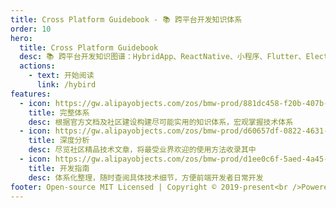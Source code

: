 ```yaml
---
title: Cross Platform Guidebook - 📚 跨平台开发知识体系
order: 10
hero:
  title: Cross Platform Guidebook
  desc: 📚 跨平台开发知识图谱：HybridApp、ReactNative、小程序、Flutter、Electron
  actions:
    - text: 开始阅读
      link: /hybird
features:
  - icon: https://gw.alipayobjects.com/zos/bmw-prod/881dc458-f20b-407b-947a-95104b5ec82b/k79dm8ih_w144_h144.png
    title: 完整体系
    desc: 根据官方文档及社区建设构建尽可能实用的知识体系，宏观掌握技术体系
  - icon: https://gw.alipayobjects.com/zos/bmw-prod/d60657df-0822-4631-9d7c-e7a869c2f21c/k79dmz3q_w126_h126.png
    title: 深度分析
    desc: 尽览社区精品技术文章，将最受业界欢迎的使用方法收录其中
  - icon: https://gw.alipayobjects.com/zos/bmw-prod/d1ee0c6f-5aed-4a45-a507-339a4bfe076c/k7bjsocq_w144_h144.png
    title: 开发指南
    desc: 体系化整理，随时查阅具体技术细节，方便前端开发者日常开发
footer: Open-source MIT Licensed | Copyright © 2019-present<br />Powered by tsejx
---
```

